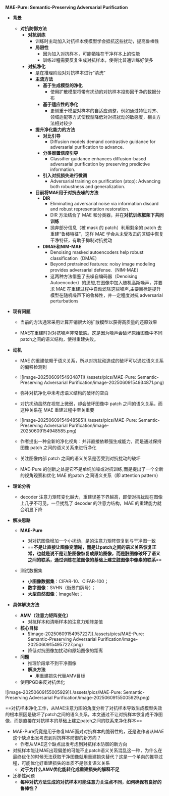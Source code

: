 **MAE-Pure: Semantic-Preserving Adversarial Purification**

- **背景**

  - **对抗防御方法**
    - **对抗训练**
      - 训练时主动加入对抗样本使模型学会抵抗这些扰动，提高鲁棒性
      - **局限性**
        - 因为加入对抗样本，可能牺牲在干净样本上的性能
        - 训练过程需要反复生成对抗样本，使得比普通训练好使多
    - **对抗净化**
      - 是在推理阶段对对抗样本进行“清洗”
      - **主流方法**
        - **基于生成模型的净化**
          - 使用扩散模型将带有扰动的对抗样本投影回干净的数据分布
        - **基于适应性的净化**
          - 更侧重于模型对样本的自适应调整，例如通过特征对齐、领域适配等方式使模型降低对对抗扰动的敏感度，相关方法相对较少
      - **提升净化能力的方法**
        - **对比引导**
          - Diffusion models demand contrastive guidance for adversarial purification to advance.
        - **分类器置信度引导**
          - Classifier guidance enhances diffusion-based adversarial purification by preserving predictive information.
        - **引入对抗损失进行微调**
          - Adversarial training on purification (atop): Advancing both robustness and generalization.
      - **目前将MAE用于对抗去噪的方法**
        - **DIR**
          - Eliminating adversarial noise via information discard and robust representation restoration.
          - DIR 方法结合了 MAE 和分类器，并在**对抗训练框架下共同训练**
          - 抛弃部分信息（被 mask 的 patch）利用剩余的 patch 去重建“鲁棒特征”，这样 MAE 学会从未受攻击的区域中恢复干净特征，有助于抑制对抗扰动
        - **DMAE和NIM-MAE**
          - Denoising masked autoencoders help robust classification（DMAE）
          - Beyond pretrained features: noisy image modeling provides adversarial defense.（NIM-MAE）
          - 这两种方法借鉴了去噪自编码器（Denoising Autoencoder）的思想,在图像中加入随机高斯噪声，并要求 MAE 在重建过程中自动滤除这些噪声,主要目标是提升模型在随机噪声下的鲁棒性，并一定程度对抗 adversarial perturbations

- **现有问题**

  - 当前的方法通常采用计算开销很大的扩散模型以获得高质量的还原效果

  - MAE在重建时对对抗噪声非常敏感。这是因为噪声会破坏原始图像中不同patch之间的语义结构，使得重建失败。

    

- **动机**

  - MAE 的重建依赖于语义关系，所以对抗扰动造成的破坏可以通过语义关系的偏移检测到

  - ![image-20250609154934871](./assets/pics/MAE-Pure: Semantic-Preserving Adversarial Purification/image-20250609154934871.png)

  - 弥补对抗净化中未考虑语义结构的破坏的空白

  - 对抗扰动虽然在视觉上微弱，却会破坏图像中 patch 之间的语义关系，而这种关系在 MAE 重建过程中至关重要

  - ![image-20250609154948585](./assets/pics/MAE-Pure: Semantic-Preserving Adversarial Purification/image-20250609154948585.png)

  - 作者提出一种全新的净化视角：并非直接依赖强生成能力，而是通过保持图像 patch 之间的语义关系来进行净化

  - 关注图像内部 patch 之间的语义关系是否受到对抗扰动的破坏

  - MAE-Pure 的创新之处是它不是单纯加噪或对抗训练,而是提出了一个全新的视角观察和优化 MAE 的patch 之间语义关系（即 attention pattern）

- **理论分析**

  - decoder 注意力矩阵变化越大，重建误差下界越高，即使对抗扰动在图像上几乎不可见，一旦扰乱了 decoder 的注意力结构，MAE 的重建能力就会明显下降
  
- **解决思路**

  - **MAE-Pure**
    - 对对抗图像增加一个小扰动，是的注意力矩阵恢复到与干净图一致
    - ==**不是让直接让图像变清晰，而是让patch之间的语义关系恢复正常，也就是说不是让脏图像恢复成原始图像，而是脏图像破坏了语义之间的联系，通过训练在脏图像的基础上建立脏图像中像素的联系**==

  - 测试数据集

    - **小图像数据集**：CIFAR-10、CIFAR-100；
    - **数字图像**：SVHN（街景门牌号）；
    - **大型自然图像**：ImageNet；

- **具体解决方法**

  - **AMV（注意力矩阵变化）**
    - 对抗样本和清晰样本的注意力矩阵差值
  - **核心目标**
    - ![image-20250609154957227](./assets/pics/MAE-Pure: Semantic-Preserving Adversarial Purification/image-20250609154957227.png)
    - 降低对抗图像加扰动和原始图像的距离
  - **问题**
    - 推理阶段拿不到干净图像
    - **解决方法**
      - 用重建损失代替AMV目标
  - 使用PGD来反对抗优化









![image-20250609155005929](./assets/pics/MAE-Pure: Semantic-Preserving Adversarial Purification/image-20250609155005929.png)



==对抗样本净化工作，从MAE注意力图的角度分析了对抗样本导致生成模型失效的根本原因是破坏了patch之间的语义关系，本文通过不让对抗样本恢复成干净图像，而是直接在对抗样本的基础上建立patch之间的联系来净化样本==



- MAE-Pure究竟是用于修复MAE面对对抗样本的脆弱性的，还是说作者从MAE这个缺点出发考虑到对抗样本防御的新方向？
  - 作者从MAE这个缺点出发考虑到对抗样本防御的新方向
- 对抗样本能让MAE出现偏差的可能不止patch语义关系混乱这一种，为什么在最终优化的时候无法获取干净图像就用重建损失替代？这是一个单向的推导过程，可能优化好重建损失的本质不是修复语义关系
  - **对于为什么AMV优化能转化成重建损失的解释不足**
- 迁移性问题
  - **每种对抗方法生成的对抗样本可能注意力关注点不同，如何确保有良好的鲁棒性？**